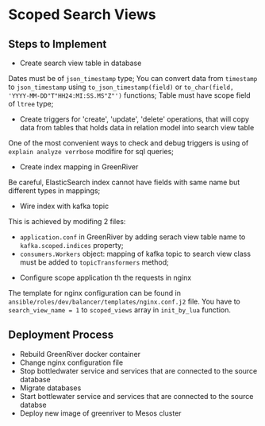 # Scoped Search Views

## Steps to Implement

* Create search view table in database

Dates must be of `json_timestamp` type;
You can convert data from `timestamp` to `json_timestamp` using `to_json_timestamp(field)` or `to_char(field, 'YYYY-MM-DD"T"HH24:MI:SS.MS"Z"')` functions;
Table must have scope field of `ltree` type;

* Create triggers for 'create', 'update', 'delete' operations, that will copy data from tables that holds data in relation model into search view table

One of the most convenient ways to check and debug triggers is using of `explain analyze verrbose` modifire for sql queries;

* Create index mapping in GreenRiver

Be careful, ElasticSearch index cannot have fields with same name but different types in mappings;

* Wire index with kafka topic

This is achieved by modifing 2 files:
- `application.conf` in GreenRiver by adding serach view table name to `kafka.scoped.indices` property;
- `consumers.Workers` object: mapping of kafka topic to search view class must be added to `topicTransformers` method;

* Configure scope application th the requests in nginx

The template for nginx configuration can be found in `ansible/roles/dev/balancer/templates/nginx.conf.j2` file.
You have to `search_view_name = 1` to `scoped_views` array in `init_by_lua` function.

## Deployment Process

* Rebuild GreenRiver docker container
* Change nginx configuration file
* Stop bottledwater service and services that are connected to the source database
* Migrate databases
* Start bottlewater service and services that are connected to the source databse
* Deploy new image of greenriver to Mesos cluster
